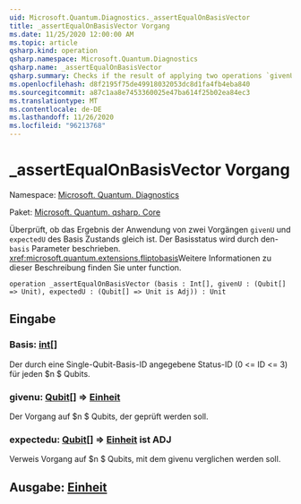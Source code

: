 ```yaml
---
uid: Microsoft.Quantum.Diagnostics._assertEqualOnBasisVector
title: _assertEqualOnBasisVector Vorgang
ms.date: 11/25/2020 12:00:00 AM
ms.topic: article
qsharp.kind: operation
qsharp.namespace: Microsoft.Quantum.Diagnostics
qsharp.name: _assertEqualOnBasisVector
qsharp.summary: Checks if the result of applying two operations `givenU` and `expectedU` to a basis state is the same. The basis state is described by `basis` parameter. See <xref:microsoft.quantum.extensions.fliptobasis> function for more details on this description.
ms.openlocfilehash: d8f2195f75de49918032053dc8d1fa4fb4eba840
ms.sourcegitcommit: a87c1aa8e7453360025e47ba614f25b02ea84ec3
ms.translationtype: MT
ms.contentlocale: de-DE
ms.lasthandoff: 11/26/2020
ms.locfileid: "96213768"
---
```

# <a name="_assertequalonbasisvector-operation"></a>_assertEqualOnBasisVector Vorgang

Namespace: [Microsoft. Quantum. Diagnostics](xref:Microsoft.Quantum.Diagnostics)

Paket: [Microsoft. Quantum. qsharp. Core](https://nuget.org/packages/Microsoft.Quantum.QSharp.Core)


Überprüft, ob das Ergebnis der Anwendung von zwei Vorgängen `givenU` und `expectedU` des Basis Zustands gleich ist. Der Basisstatus wird durch den- `basis` Parameter beschrieben.
<xref:microsoft.quantum.extensions.fliptobasis>Weitere Informationen zu dieser Beschreibung finden Sie unter function.

```qsharp
operation _assertEqualOnBasisVector (basis : Int[], givenU : (Qubit[] => Unit), expectedU : (Qubit[] => Unit is Adj)) : Unit
```


## <a name="input"></a>Eingabe

### <a name="basis--int"></a>Basis: [int](xref:microsoft.quantum.lang-ref.int)[]

Der durch eine Single-Qubit-Basis-ID angegebene Status-ID (0 <= ID <= 3) für jeden $n $ Qubits.


### <a name="givenu--qubit--unit"></a>givenu: [Qubit](xref:microsoft.quantum.lang-ref.qubit)[] => [Einheit](xref:microsoft.quantum.lang-ref.unit) 

Der Vorgang auf $n $ Qubits, der geprüft werden soll.


### <a name="expectedu--qubit--unit--is-adj"></a>expectedu: [Qubit](xref:microsoft.quantum.lang-ref.qubit)[] => [Einheit](xref:microsoft.quantum.lang-ref.unit)  ist ADJ

Verweis Vorgang auf $n $ Qubits, mit dem givenu verglichen werden soll.



## <a name="output--unit"></a>Ausgabe: [Einheit](xref:microsoft.quantum.lang-ref.unit)

